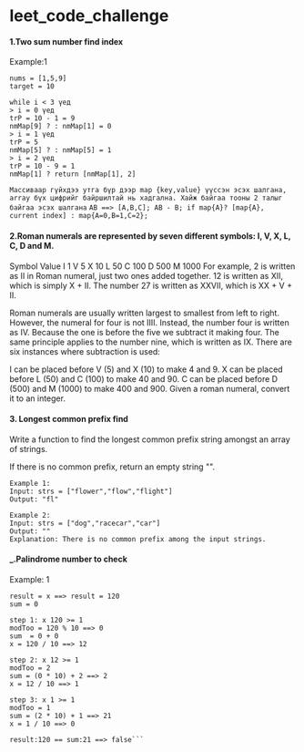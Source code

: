 # leet_code_challenge

#### 1.Two sum number find index
Example:1 
```
nums = [1,5,9]
target = 10

while i < 3 үед
> i = 0 үед
trP = 10 - 1 = 9
nmMap[9] ? : nmMap[1] = 0
> i = 1 үед
trP = 5
nmMap[5] ? : nmMap[5] = 1
> i = 2 үед
trP = 10 - 9 = 1
nmMap[1] ? return [nmMap[1], 2] 
```
`Массиваар гүйхдээ утга бүр дээр map {key,value} үүссэн эсэх шалгана,
array бүх цифрийг байршилтай нь хадгална. Хайж байгаа тооны 2 талыг байгаа эсэх шалгана`
```AB ==> [A,B,C]; AB - B; if map{A}? [map{A}, current index] : map{A=0,B=1,C=2};```

#### 2.Roman numerals are represented by seven different symbols: I, V, X, L, C, D and M.

Symbol       Value
I             1
V             5
X             10
L             50
C             100
D             500
M             1000
For example, 2 is written as II in Roman numeral, just two ones added together. 12 is written as XII, which is simply X + II. The number 27 is written as XXVII, which is XX + V + II.

Roman numerals are usually written largest to smallest from left to right. However, the numeral for four is not IIII. Instead, the number four is written as IV. Because the one is before the five we subtract it making four. The same principle applies to the number nine, which is written as IX. There are six instances where subtraction is used:

I can be placed before V (5) and X (10) to make 4 and 9. 
X can be placed before L (50) and C (100) to make 40 and 90. 
C can be placed before D (500) and M (1000) to make 400 and 900.
Given a roman numeral, convert it to an integer.

#### 3. Longest common prefix find
Write a function to find the longest common prefix string amongst an array of strings.

If there is no common prefix, return an empty string "".
```
Example 1:
Input: strs = ["flower","flow","flight"]
Output: "fl"

Example 2:
Input: strs = ["dog","racecar","car"]
Output: ""
Explanation: There is no common prefix among the input strings.
```


#### _.Palindrome number to check
Example: 1
```x = 120
result = x ==> result = 120
sum = 0

step 1: x 120 >= 1
modToo = 120 % 10 ==> 0
sum  = 0 + 0
x = 120 / 10 ==> 12

step 2: x 12 >= 1
modToo = 2
sum = (0 * 10) + 2 ==> 2
x = 12 / 10 ==> 1

step 3: x 1 >= 1
modToo = 1
sum = (2 * 10) + 1 ==> 21
x = 1 / 10 ==> 0

result:120 == sum:21 ==> false```